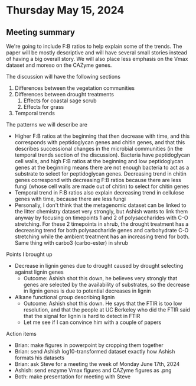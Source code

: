 # Thursday May 15, 2024

## Meeting summary

We're going to include F:B ratios to help explain some of the trends. The paper will be mostly descriptive and will have several small stories instead of having a big overall story. We will also place less emphasis on the Vmax dataset and moreso on the CAZyme genes.

The discussion will have the following sections

1. Differences between the vegetation communities
2. Differences between drought treatments
	1. Effects for coastal sage scrub
	2. Effects for grass
3. Temporal trends



The patterns we will describe are
* Higher F:B ratios at the beginning that then decrease with time, and this corresponds with peptidoglycan genes and chitin genes, and that this describes successional changes in the microbial communities (in the temporal trends section of the discussion). Bacteria have peptidoglycan cell walls, and high F:B ratios at the beginning and low peptidoglycan genes at the beginning means there are not enough bacteria to act as a substrate to select for peptidoglycan genes. Decreasing trend in chitin genes correspond with decreasing F:B ratios because there are less fungi (whose cell walls are made out of chitin) to select for chitin genes
* Temporal trend in F:B ratios also explain decreasing trend in cellulose genes with time, because there are less fungi
* Personally, I don't think that the metagenomic dataset can be linked to the litter chemistry dataset very strongly, but Ashish wants to link them anyway by focusing on timepoints 1 and 2 of polysaccharides with C-O stretching. For these 2 timepoints in shrub, the drought treatment has a decreasing trend for both polysaccharide genes and carbohydrate C-O stretching while the ambient treatment has an increasing trend for both. Same thing with carbo3 (carbo-ester) in shrub


Points I brought up
* Decrease in lignin genes due to drought caused by drought selecting against lignin genes
	- Outcome: Ashish shot this down, he believes very strongly that genes are selected by the availability of substrates, so the decrease in lignin genes is due to potential decreases in lignin
* Alkane functional group describing lignin
	- Outcome: Ashish shot this down. He says that the FTIR is too low resolution, and that the people at UC Berkeley who did the FTIR said that the signal for lignin is hard to detect in FTIR
	- Let me see if I can convince him with a couple of papers
	

Action items
* Brian: make figures in powerpoint by cropping them together
* Brian: send Ashish log10-transformed dataset exactly how Ashish formats his datasets
* Brian: ask Steve for a meeting the week of Monday June 17th, 2024
* Ashish: send enzyme Vmax figures and CAZyme figures as .png
* Both: make presentation for meeting with Steve
